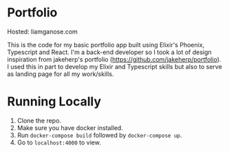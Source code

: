 # Portfolio
Hosted: liamganose.com

This is the code for my basic portfolio app built using Elixir's Phoenix, Typescript and React.
I'm a back-end developer so I took a lot of design inspiration from jakeherp's portfolio (https://github.com/jakeherp/portfolio).
I used this in part to develop my Elixir and Typescript skills but also to serve as landing page for all my work/skills.

# Running Locally
1. Clone the repo.
2. Make sure you have docker installed.
3. Run `docker-compose build` followed by `docker-compose up`.
4. Go to `localhost:4000` to view.
